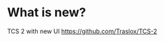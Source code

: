 # What is new?

TCS 2 with new UI
https://github.com/Traslox/TCS-2


<!---
Traslox/Traslox is a ✨ special ✨ repository because its `README.md` (this file) appears on your GitHub profile.
You can click the Preview link to take a look at your changes.
--->
